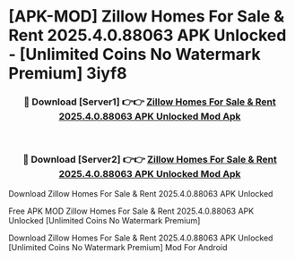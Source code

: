 # [APK-MOD] Zillow  Homes For Sale & Rent 2025.4.0.88063 APK Unlocked - [Unlimited Coins No Watermark Premium] 3iyf8



<div align="center">
<h3>🔴 Download [Server1] 👉👉 <a href="https://momento.my/?title=Zillow__Homes_For_Sale_&_Rent_2025.4.0.88063_APK_Unlocked">Zillow  Homes For Sale & Rent 2025.4.0.88063 APK Unlocked Mod Apk</a></h3><br>

<h3>🔴 Download [Server2] 👉👉 <a href="https://momento.my/?title=Zillow__Homes_For_Sale_&_Rent_2025.4.0.88063_APK_Unlocked">Zillow  Homes For Sale & Rent 2025.4.0.88063 APK Unlocked Mod Apk</a></h3>
</div>



Download Zillow  Homes For Sale & Rent 2025.4.0.88063 APK Unlocked 

Free APK MOD Zillow  Homes For Sale & Rent 2025.4.0.88063 APK Unlocked [Unlimited Coins No Watermark Premium]

Download Zillow  Homes For Sale & Rent 2025.4.0.88063 APK Unlocked [Unlimited Coins No Watermark Premium] Mod For Android
